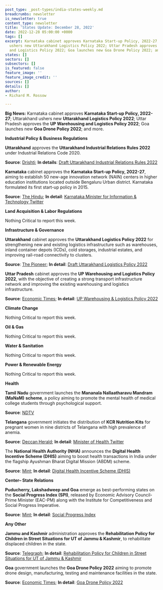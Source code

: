 ```yaml
---
post_type: _post-types/india-states-weekly.md
breadcrumbs: newsletter
is_newsletter: true
content_type: newsletter
title: 'States Update: December 28, 2022'
date: 2022-12-28 05:00:00 +0000
tags: []
excerpt: Karnataka cabinet approves Karnataka Start-up Policy, 2022-27; Uttarakhand
  ushers new Uttarakhand Logistics Policy 2022; Uttar Pradesh approves the UP Warehousing
  and Logistics Policy 2022; Goa launches new Goa Drone Policy 2022; and more.
states: []
sectors: []
subsectors: []
is_featured: false
feature_image: ''
feature_image_credit: ''
sources: []
details: []
author:
- Richard M. Rossow

---
```

**Big News:** Karnataka cabinet approves **Karnataka Start-up Policy, 2022-27**; Uttarakhand ushers new **Uttarakhand Logistics Policy 2022**; Uttar Pradesh approves the **UP Warehousing and Logistics Policy 2022**; Goa launches new **Goa Drone Policy 2022**; and more.

**Industrial Policy & Business Regulations**

**Uttarakhand** approves the **Uttarakhand Industrial Relations Rules 2022** under Industrial Relations Code 2020.

**Source**: [Drishti](https://www.drishtiias.com/state-pcs-current-affairs/many-important-decisions-taken-by-uttarakhand-cabinet-including-approval-of-new-hydro-power-policy); **In details**: [Draft Uttarakhand Industrial Relations Rules 2022](https://acrobat.adobe.com/id/urn:aaid:sc:VA6C2:6b2f7eb2-8227-4dae-8b40-d2156cba7079)

**Karnataka** cabinet approves the **Karnataka Start-up Policy, 2022-27**, aiming to establish 50 new-age innovation network (NAIN) centers in higher education institutions located outside Bengaluru Urban district. Karnataka formulated its first start-up policy in 2015. 

**Source**: [The Hindu](https://www.thehindu.com/news/national/karnataka/karnataka-start-up-policy-2022-27-gets-cabinet-nod-focuses-on-taking-tech-beyond-bengaluru/article66292348.ece); **In detail**: [Karnataka Minister for Information & Technology Twitter](https://twitter.com/drashwathcn/status/1606153430799523840)

**Land Acquisition & Labor Regulations**

Nothing Critical to report this week.

**Infrastructure & Governance**

**Uttarakhand** cabinet approves the **Uttarakhand Logistics Policy 2022** for strengthening new and existing logistics infrastructure such as warehouses, inland container depots (ICDs), cold storages, industrial estates, and improving rail-road connectivity to clusters. 

**Source**: [The Pioneer](https://www.dailypioneer.com/2022/state-editions/u---khand-to-implement-logistics-policy-to-boost-industrial-growth.html); **In detail**: [Draft Uttarakhand Logistics Policy 2022](https://acrobat.adobe.com/id/urn:aaid:sc:VA6C2:45707c58-89ba-4f81-b2f5-5b8fd5ccd0a9)

**Uttar Pradesh** cabinet approves the **UP Warehousing and Logistics Policy 2022**, with the objective of creating a strong transport infrastructure network and improving the existing warehousing and logistics infrastructure. 

**Source**: [Economic Times](https://infra.economictimes.indiatimes.com/news/logistics/up-govt-approves-warehousing-and-logistics-policy-2022/96440863); **In detail**: [UP Warehousing & Logistics Policy 2022](https://invest.up.gov.in/uttar-pradesh-warehousing-logistics-policy-2022/)

**Climate Change**

Nothing Critical to report this week.

**Oil & Gas**

Nothing Critical to report this week.

**Water & Sanitation**

Nothing Critical to report this week.

**Power & Renewable Energy**

Nothing Critical to report this week.

**Health**

**Tamil Nadu** government launches the **Mananala Nallaatharavu Mandram (MaNaM)** **scheme**, a policy aiming to promote the mental health of medical college students through psychological support. 

**Source**: [NDTV](https://www.ndtv.com/education/tamil-nadu-chief-minister-launches-manam-initiative-for-psychological-support-medicos)

**Telangana** government initiates the distribution of **KCR Nutrition Kits** for pregnant women in nine districts of Telangana with high prevalence of anemia. 

**Source**: [Deccan Herald](https://www.deccanherald.com/national/south/telangana-govt-unveils-kcr-nutrition-kits-for-pregnant-women-1173901.html); **In detail**: [Minister of Health Twitter](https://twitter.com/PSRTRS/status/1605537884676579328)

The **National Health Authority (NHA)** announces the **Digital Health Incentive Scheme (DHIS)** aiming to boost health transactions in India under the flagship Ayushman Bharat Digital Mission (ABDM) scheme.

**Source**: [Mint](https://www.livemint.com/news/india/nha-to-offer-up-to-rs-4-cr-in-sops-to-hospitals-labs-under-ayushman-bharat-11671698088401.html); **In detail**: [Digital Health Incentive Scheme (DHIS)](https://abdm.gov.in:8081/uploads/Digital_Health_Incentive_Scheme_550e710e09.pdf)

**Center– State Relations**

**Puducherry, Lakshadweep and Goa** emerge as best-performing states on the **Social Progress Index (SPI)**, released by Economic Advisory Council-Prime Minister (EAC-PM) along with the Institute for Competitiveness and Social Progress Imperative. 

**Source**: [Mint](https://www.livemint.com/news/india/social-progress-index-puducherry-lakshadweep-goa-best-performing-states-jharkhand-bihar-worst-11671536270255.html); **In detail**: [Social Progress Index](https://eacpm.gov.in/wp-content/uploads/2022/12/Social_Progress_Index_States_and_Districts_of_India.pdf)

**Any Other**

**Jammu and Kashmir** administration approves the **Rehabilitation Policy for Children in Street Situations for UT of Jammu & Kashmir**, to rehabilitate displaced children in the state. 

**Source**: [Telegraph](https://www.telegraphindia.com/india/jammu-and-kashmir-administration-approves-rehabilitation-policy-for-children-in-street-situation/cid/1904930); **In detail**: [Rehabilitation Policy for Children in Street Situations for UT of Jammu & Kashmir](https://jksocialwelfare.nic.in/orders/NOTICE4(2022).pdf)

**Goa** government launches the **Goa Drone Policy 2022** aiming to promote drone design, manufacturing, testing and maintenance facilities in the state. 

**Source**: [Economic Times](https://economictimes.indiatimes.com/news/india/goa-govt-launches-policy-to-promote-drone-manufacturing-provide-value-added-services/articleshow/96347641.cms); **In detail**: [Goa Drone Policy 2022](https://www.goa.gov.in/wp-content/uploads/2022/12/Goa-Drone-Policy-2022.pdf)
